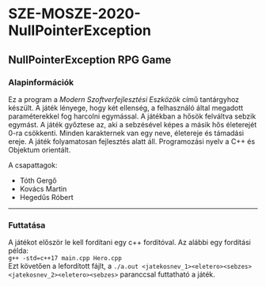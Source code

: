 # SZE-MOSZE-2020-NullPointerException

## NullPointerException RPG Game
### Alapinformációk
Ez a program a *Modern Szoftverfejlesztési Eszközök* című tantárgyhoz készült. A játék lényege, hogy két ellenség, a felhasználó által megadott paraméterekkel fog harcolni egymással. A játékban a hősök felváltva sebzik egymást. A játék győztese az, aki a sebzésével képes a másik hős életerejét 0-ra csökkenti. Minden karakternek van egy neve, életereje és támadási ereje. A játék folyamatosan fejlesztés alatt áll.
Programozási nyelv a C++ és Objektum orientált.

A csapattagok:
- Tóth Gergő
- Kovács Martin
- Hegedűs Róbert

------------


### Futtatása
A játékot először le kell fordítani egy c++ fordítóval. Az alábbi egy fordítási példa:<br>
    `g++ -std=c++17 main.cpp Hero.cpp` <br>
Ezt követően a lefordított fájlt, a `./a.out <jatekosnev_1><eletero><sebzes><jatekosnev_2><eletero><sebzes>` paranccsal futtatható a játék.
